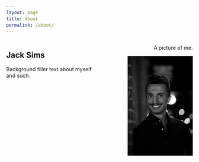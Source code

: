 ```yaml
---
layout: page
title: About
permalink: /about/
---
```

<style>
    img{
        width:70%;
    }
</style>

<div class="container" style="display: flex; width: 100%;">
        <div style="flex: 0 0 50%;">
            <h2>Jack Sims</h2>
            <p>Background filler text about myself and such.</p>
        </div>
        <div align="right" style="flex: 0 0 50%;">
            <p>A picture of me.</p>
            <img src="/assets/images/pfp.JPG" />
        </div>
</div>